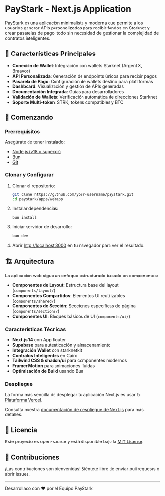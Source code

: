 # PayStark - Next.js Application

PayStark es una aplicación minimalista y moderna que permite a los usuarios generar APIs personalizadas para recibir fondos en Starknet y crear pasarelas de pago, todo sin necesidad de gestionar la complejidad de contratos inteligentes.

## 🚀 Características Principales

- **Conexión de Wallet**: Integración con wallets Starknet (Argent X, Braavos)
- **API Personalizada**: Generación de endpoints únicos para recibir pagos
- **Pasarela de Pago**: Configuración de wallets destino para plataformas
- **Dashboard**: Visualización y gestión de APIs generadas
- **Documentación Integrada**: Guías para desarrolladores
- **Validación de Wallets**: Verificación automática de direcciones Starknet
- **Soporte Multi-token**: STRK, tokens compatibles y BTC

## 🏃 Comenzando

### Prerrequisitos

Asegúrate de tener instalado:

- [Node.js (v18 o superior)](https://nodejs.org/)
- [Bun](https://bun.sh/)
- [Git](https://git-scm.com/)

### Clonar y Configurar

1. Clonar el repositorio:

   ```bash
   git clone https://github.com/your-username/paystark.git
   cd paystark/apps/webapp
   ```

2. Instalar dependencias:

   ```bash
   bun install
   ```

3. Iniciar servidor de desarrollo:

   ```bash
   bun dev
   ```

4. Abrir [http://localhost:3000](http://localhost:3000) en tu navegador para ver el resultado.

## 🏗 Arquitectura

La aplicación web sigue un enfoque estructurado basado en componentes:

- **Componentes de Layout**: Estructura base del layout (`components/layout/`)
- **Componentes Compartidos**: Elementos UI reutilizables (`components/shared/`)
- **Componentes de Sección**: Secciones específicas de página (`components/sections/`)
- **Componentes UI**: Bloques básicos de UI (`components/ui/`)

### Características Técnicas

- **Next.js 14** con App Router
- **Supabase** para autenticación y almacenamiento
- **Integración Wallet** con starknetkit
- **Contratos Inteligentes** en Cairo
- **Tailwind CSS & shadcn/ui** para componentes modernos
- **Framer Motion** para animaciones fluidas
- **Optimización de Build** usando Bun

### Despliegue

La forma más sencilla de desplegar tu aplicación Next.js es usar la [Plataforma Vercel](https://vercel.com/new?utm_medium=default-template&filter=next.js&utm_source=create-next-app&utm_campaign=create-next-app-readme).

Consulta nuestra [documentación de despliegue de Next.js](https://nextjs.org/docs/app/building-your-application/deploying) para más detalles.

## 📜 Licencia

Este proyecto es open-source y está disponible bajo la [MIT License](LICENSE).

## 🚀 Contribuciones

¡Las contribuciones son bienvenidas! Siéntete libre de enviar pull requests o abrir issues.

---

Desarrollado con ❤️ por el Equipo PayStark